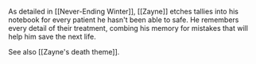 As detailed in [[Never-Ending Winter]], [[Zayne]] etches tallies into his notebook for every patient he hasn't been able to safe. He remembers every detail of their treatment, combing his memory for mistakes that will help him save the next life.

See also [[Zayne's death theme]].